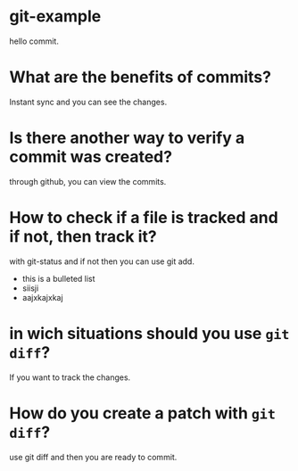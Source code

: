 # git-example
hello commit.

# What are the benefits of commits?
Instant sync and you can see the changes.

# Is there another way to verify a commit was created?
through github, you can view the commits.

# How to check if a file is tracked and if not, then track it?
with git-status and if not then you can use git add.

* this is a bulleted list 
* siisji
* aajxkajxkaj
  
# in wich situations should you use `git diff`?
If you want to track the changes.

# How do you create a patch with `git diff`?
use git diff and then you are ready to commit.

